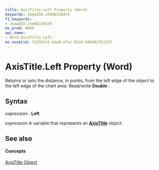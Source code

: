```yaml
---
title: AxisTitle.Left Property (Word)
keywords: vbawd10.chm98238470
f1_keywords:
- vbawd10.chm98238470
ms.prod: WORD
api_name:
- Word.AxisTitle.Left
ms.assetid: f22941e1-bbe0-efa1-01a8-b08481f6133f
---
```



# AxisTitle.Left Property (Word)

Returns or sets the distance, in points, from the left edge of the object to the left edge of the chart area. Read/write  **Double** .


## Syntax

 _expression_ . **Left**

 _expression_ A variable that represents an **[AxisTitle](axistitle-object-word.md)** object.


## See also


#### Concepts


[AxisTitle Object](axistitle-object-word.md)

